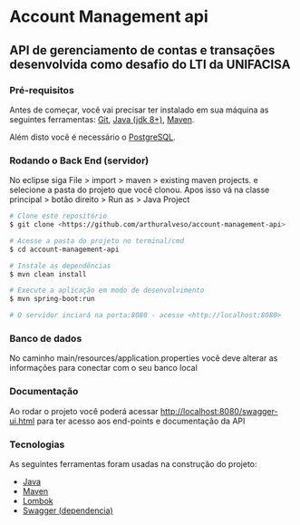 # Account Management api

## API de gerenciamento de contas e transações desenvolvida como desafio do LTI da UNIFACISA

### Pré-requisitos

Antes de começar, você vai precisar ter instalado em sua máquina as seguintes ferramentas:
[Git](https://git-scm.com), [Java (jdk 8+)](https://www.oracle.com/br/java/technologies/javase/javase-jdk8-downloads.html), [Maven](http://maven.apache.org/).


Além disto você é necessário o [PostgreSQL](https://www.postgresql.org/).

### Rodando o Back End (servidor)

No eclipse siga File > import > maven > existing maven projects. e selecione a pasta do projeto que você clonou. Apos isso vá na classe principal > botão direito > Run as > Java Project

```bash
# Clone este repositório
$ git clone <https://github.com/arthuralveso/account-management-api>

# Acesse a pasta do projeto no terminal/cmd
$ cd account-management-api

# Instale as dependências
$ mvn clean install

# Execute a aplicação em modo de desenvolvimento
$ mvn spring-boot:run

# O servidor inciará na porta:8080 - acesse <http://localhost:8080>
```

### Banco de dados

No caminho main/resources/application.properties você deve alterar as informações para conectar com o seu banco local

### Documentação

 Ao rodar o projeto você poderá acessar <http://localhost:8080/swagger-ui.html> para ter acesso aos end-points e documentação da API

### Tecnologias

As seguintes ferramentas foram usadas na construção do projeto:

- [Java](https://www.oracle.com/br/java)
- [Maven](http://maven.apache.org/)
- [Lombok](https://projectlombok.org/)
- [Swagger (dependencia)](https://swagger.io/)
